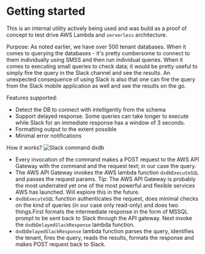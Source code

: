 # Getting started

This is an internal utility actively being used and was build as a proof of concept to test drive AWS Lambda and `serverless` architecture.

Purpose:
As noted earlier, we have over 500 tenant databases. When it comes to querying the databases - it's pretty cumbersome to connect to them individually using SMSS and then run individual queries. When it comes to executing small queries to check data; it would be pretty useful to simply fire the query in the Slack channel and see the results. An unexpected consequence of using Slack is also that one can fire the query from the Slack mobile application as well and see the results on the go.

Features supported:
* Detect the DB to connect with intelligently from the schema
* Support delayed response. Some queries can take longer to execute while Slack for an immediate response has a window of 3 seconds.
* Formatting output to the extent possible
* Minimal error notifications

How it works?
![Slack command dxdb](https://d2q4nobwyhnvov.cloudfront.net/4d73adf4-6b4a-480c-9511-ec8918f5998e/vsokc2ztHywofVg/img/serverless-dxdbAWSlambda.png)

* Every invocation of the command makes a POST request to the AWS API Gateway with the command and the request text; in our case the query.
* The AWS API Gateway invokes the AWS lambda function `dxdbExecuteSQL` and passes the request params. Tip: The AWS API Gateway is probably the most underrated yet one of the most powerful and flexible services AWS has launched. Will explore this in the future.
* `dxdbExecuteSQL` function authenticates the request, does minimal checks on the kind of queries (in our case only read-only) and does two things.First formats the intermediate response in the form of MSSQL prompt to be sent back to Slack through the API gateway. Next invoke the `dxdbDelayedSlackResponse` lambda function.
* `dxdbDelayedSlackResponse` lambda function parses the query, identifies the tenant, fires the query, reads the results, formats the response and makes POST request back to Slack.

